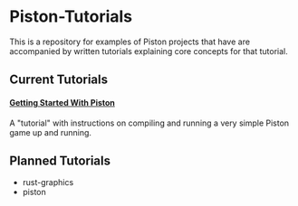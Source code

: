 # Piston-Tutorials

This is a repository for examples of Piston projects that have are
accompanied by written tutorials explaining core concepts for that
tutorial.

## Current Tutorials

#### [Getting Started With Piston](./getting-started)
A "tutorial" with instructions on compiling and running a very
simple Piston game up and running.

## Planned Tutorials

* rust-graphics
* piston
